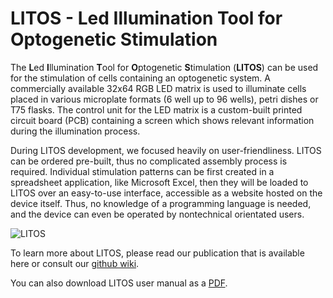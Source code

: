 # LITOS - **L**ed **I**llumination **T**ool for **O**ptogenetic **S**timulation

The **L**ed **I**llumination **T**ool for **O**ptogenetic **S**timulation (**LITOS**) can be used for the stimulation of cells containing an optogenetic system. A commercially available 32x64 RGB LED matrix is used to illuminate cells placed in various microplate formats (6 well up to 96 wells), petri dishes or T75 flasks. The control unit for the LED matrix is a custom-built printed circuit board (PCB) containing a screen which shows relevant information during the illumination process. 

During LITOS development, we focused heavily on user-friendliness. LITOS can be ordered pre-built, thus no complicated assembly process is required. Individual stimulation patterns can be first created in a spreadsheet application, like Microsoft Excel, then they will be loaded to LITOS over an easy-to-use interface, accessible as a website hosted on the device itself. Thus, no knowledge of a programming language is needed, and the device can even be operated by nontechnical orientated users. 

![LITOS](https://github.com/CatTurbo/LITOS/blob/master/images/litos_running.jpg)

To learn more about LITOS, please read our publication that is available here or consult our [github wiki](https://github.com/CatTurbo/LITOS/wiki). 

You can also download LITOS user manual as a [PDF](https://github.com/CatTurbo/LITOS/blob/master/LITOS_User_manual.pdf). 
